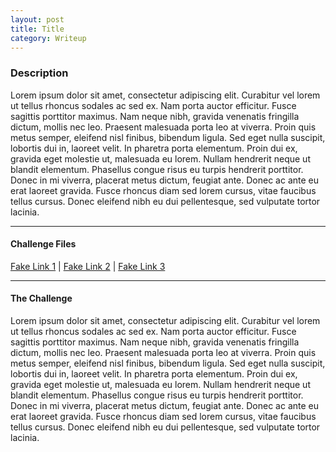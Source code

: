 ```yaml
---
layout: post
title: Title
category: Writeup
---
```


### Description
Lorem ipsum dolor sit amet, consectetur adipiscing elit. Curabitur vel lorem ut tellus rhoncus sodales ac sed ex. Nam porta auctor efficitur. Fusce sagittis porttitor maximus. Nam neque nibh, gravida venenatis fringilla dictum, mollis nec leo. Praesent malesuada porta leo at viverra. Proin quis metus semper, eleifend nisl finibus, bibendum ligula. Sed eget nulla suscipit, lobortis dui in, laoreet velit. In pharetra porta elementum. Proin dui ex, gravida eget molestie ut, malesuada eu lorem. Nullam hendrerit neque ut blandit elementum. Phasellus congue risus eu turpis hendrerit porttitor. Donec in mi viverra, placerat metus dictum, feugiat ante. Donec ac ante eu erat laoreet gravida. Fusce rhoncus diam sed lorem cursus, vitae faucibus tellus cursus. Donec eleifend nibh eu dui pellentesque, sed vulputate tortor lacinia.

---

#### Challenge Files
[Fake Link 1](http://google.com) |
[Fake Link 2](http://google.com) |
[Fake Link 3](http://google.com)

---

#### The Challenge

 Lorem ipsum dolor sit amet, consectetur adipiscing elit. Curabitur vel lorem ut tellus rhoncus sodales ac sed ex. Nam porta auctor efficitur. Fusce sagittis porttitor maximus. Nam neque nibh, gravida venenatis fringilla dictum, mollis nec leo. Praesent malesuada porta leo at viverra. Proin quis metus semper, eleifend nisl finibus, bibendum ligula. Sed eget nulla suscipit, lobortis dui in, laoreet velit. In pharetra porta elementum. Proin dui ex, gravida eget molestie ut, malesuada eu lorem. Nullam hendrerit neque ut blandit elementum. Phasellus congue risus eu turpis hendrerit porttitor. Donec in mi viverra, placerat metus dictum, feugiat ante. Donec ac ante eu erat laoreet gravida. Fusce rhoncus diam sed lorem cursus, vitae faucibus tellus cursus. Donec eleifend nibh eu dui pellentesque, sed vulputate tortor lacinia.
